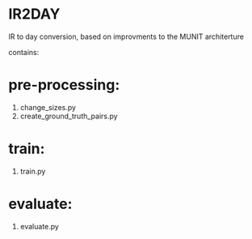# IR2DAY
IR to day conversion, based on improvments to the MUNIT architerture

contains:
# pre-processing:
1. change_sizes.py
2. create_ground_truth_pairs.py

# train:
1. train.py

# evaluate:
1. evaluate.py

